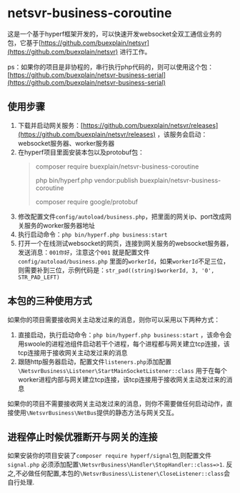 # netsvr-business-coroutine

这是一个基于hyperf框架开发的，可以快速开发websocket全双工通信业务的包，它基于[https://github.com/buexplain/netsvr](https://github.com/buexplain/netsvr)
进行工作。

ps：如果你的项目是非协程的，串行执行php代码的，则可以使用这个包：[https://github.com/buexplain/netsvr-business-serial](https://github.com/buexplain/netsvr-business-serial)

## 使用步骤

1. 下载并启动网关服务：[https://github.com/buexplain/netsvr/releases](https://github.com/buexplain/netsvr/releases)
   ，该服务会启动：websocket服务器、worker服务器
2. 在hyperf项目里面安装本包以及protobuf包：
   > composer require buexplain/netsvr-business-coroutine
   >
   > php bin/hyperf.php vendor:publish buexplain/netsvr-business-coroutine
   >
   > composer require google/protobuf
3. 修改配置文件`config/autoload/business.php`，把里面的网关ip、port改成网关服务的worker服务器地址
4. 执行启动命令：`php bin/hyperf.php business:start`
5. 打开一个在线测试websocket的网页，连接到网关服务的websocket服务器，发送消息：`001你好`，注意这个`001`
   就是配置文件`config/autoload/business.php`
   里面的`workerId`，如果`workerId`不足三位，则需要补到三位，示例代码是：`str_pad((string)$workerId, 3, '0', STR_PAD_LEFT)`

## 本包的三种使用方式

如果你的项目需要接收网关主动发过来的消息，则你可以采用以下两种方式：

1. 直接启动，执行启动命令：`php bin/hyperf.php business:start`
   ，该命令会用swoole的进程池组件启动若干个进程，每个进程都与网关建立tcp连接，该tcp连接用于接收网关主动发过来的消息
2. 跟随http服务器启动，配置文件`listeners.php`添加配置`\NetsvrBusiness\Listener\StartMainSocketListener::class`
   用于在每个worker进程内部与网关建立tcp连接，该tcp连接用于接收网关主动发过来的消息

如果你的项目不需要接收网关主动发过来的消息，则你不需要做任何启动动作，直接使用`\NetsvrBusiness\NetBus`提供的静态方法与网关交互。

## 进程停止时候优雅断开与网关的连接

如果安装你的项目安装了`composer require hyperf/signal`包,则配置文件`signal.php`
必须添加配置`\NetsvrBusiness\Handler\StopHandler::class=>1`.
反之,不必做任何配置,本包的`\NetsvrBusiness\Listener\CloseListener::class`会自行处理.

